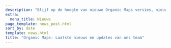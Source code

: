 ```yaml
---
description: "Blijf op de hoogte van nieuwe Organic Maps versies, nieuws en updates van ons team"
extra:
  menu_title: Nieuws
page_template: news_post.html
sort_by: date
template: news.html
title: "Organic Maps: Laatste nieuws en updates van ons team"
---
```

